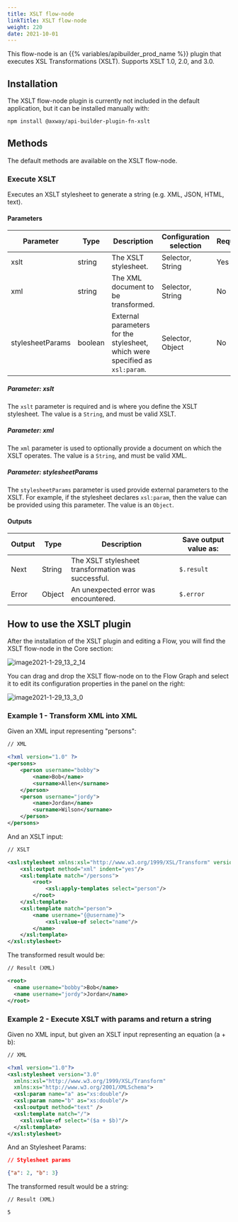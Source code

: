 ```yaml
---
title: XSLT flow-node
linkTitle: XSLT flow-node
weight: 220
date: 2021-10-01
---
```


This flow-node is an {{% variables/apibuilder_prod_name %}} plugin that executes XSL Transformations (XSLT). Supports XSLT 1.0, 2.0, and 3.0.

## Installation

The XSLT flow-node plugin is currently not included in the default application, but it can be installed manually with:

```bash
npm install @axway/api-builder-plugin-fn-xslt
```

## Methods

The default methods are available on the XSLT flow-node.

### Execute XSLT

Executes an XSLT stylesheet to generate a string (e.g. XML, JSON, HTML, text).

#### Parameters

| Parameter | Type | Description | Configuration selection | Required |
| --- | --- | --- | --- | --- |
| xslt | string | The XSLT stylesheet. | Selector, String | Yes |
| xml | string | The XML document to be transformed. | Selector, String | No |
| stylesheetParams | boolean | External parameters for the stylesheet, which were specified as `xsl:param`. | Selector, Object | No |

##### Parameter: xslt

The `xslt` parameter is required and is where you define the XSLT stylesheet. The value is a `String`, and must be valid XSLT.

##### Parameter: xml

The `xml` parameter is used to optionally provide a document on which the XSLT operates. The value is a `String`, and must be valid XML.

##### Parameter: stylesheetParams

The `stylesheetParams` parameter is used provide external parameters to the XSLT. For example, if the stylesheet declares `xsl:param`, then the value can be provided using this parameter. The value is an `Object`.

#### Outputs

| Output | Type | Description | Save output value as: |
| --- | --- | --- | --- |
| Next | String | The XSLT stylesheet transformation was successful. | `$.result` |
| Error | Object | An unexpected error was encountered. | `$.error` |

## How to use the XSLT plugin

After the installation of the XSLT plugin and editing a Flow, you will find the XSLT flow-node in the Core section:

![image2021-1-29_13_2_14](/Images/image2021_1_29_13_2_14.png)

You can drag and drop the XSLT flow-node on to the Flow Graph and select it to edit its configuration properties in the panel on the right:

![image2021-1-29_13_3_0](/Images/image2021_1_29_13_3_0.png)

### Example 1 - Transform XML into XML

Given an XML input representing "persons":

```xml
// XML

<?xml version="1.0" ?>
<persons>
    <person username="bobby">
        <name>Bob</name>
        <surname>Allen</surname>
    </person>
    <person username="jordy">
        <name>Jordan</name>
        <surname>Wilson</surname>
    </person>
</persons>
```

And an XSLT input:

```xml
// XSLT

<xsl:stylesheet xmlns:xsl="http://www.w3.org/1999/XSL/Transform" version="1.0">
    <xsl:output method="xml" indent="yes"/>
    <xsl:template match="/persons">
        <root>
            <xsl:apply-templates select="person"/>
        </root>
    </xsl:template>
    <xsl:template match="person">
        <name username="{@username}">
            <xsl:value-of select="name"/>
        </name>
    </xsl:template>
</xsl:stylesheet>
```

The transformed result would be:

```xml
// Result (XML)

<root>
  <name username="bobby">Bob</name>
  <name username="jordy">Jordan</name>
</root>
```

### Example 2 - Execute XSLT with params and return a string

Given no XML input, but given an XSLT input representing an equation (a + b):

```xml
// XML

<?xml version="1.0"?>
<xsl:stylesheet version="3.0"
  xmlns:xsl="http://www.w3.org/1999/XSL/Transform"
  xmlns:xs="http://www.w3.org/2001/XMLSchema">
  <xsl:param name="a" as="xs:double"/>
  <xsl:param name="b" as="xs:double"/>
  <xsl:output method="text" />
  <xsl:template match="/">
    <xsl:value-of select="($a + $b)"/>
  </xsl:template>
</xsl:stylesheet>
```

And an Stylesheet Params:

```json
// Stylesheet params

{"a": 2, "b": 3}
```

The transformed result would be a string:

```xml
// Result (XML)

5
```
